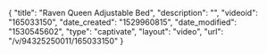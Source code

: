 {
    "title": "Raven Queen Adjustable Bed",
    "description": "",
    "videoid": "165033150",
    "date_created": "1529960815",
    "date_modified": "1530545602",
    "type": "captivate",
    "layout": "video",
    "url": "\/v\/94325250011\/165033150"
}